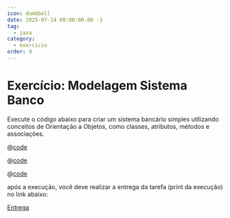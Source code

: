 ```yaml
---
icon: dumbbell
date: 2025-07-14 08:00:00.00 -3
tag:
  - java
category:
  - exercicio
order: 9
---
```


# Exercício: Modelagem Sistema Banco 

Execute o código abaixo para criar um sistema bancário simples utilizando conceitos de Orientação a Objetos, como classes, atributos, métodos e associações.

@[code](../code/listExemploBanco/Conta.java)

@[code](../code/listExemploBanco/Agencia.java)

@[code](../code/listExemploBanco/App.java)

após a execução, você deve realizar a entrega da tarefa (print da execução) no link abaixo:

[Entrega](https://classroom.github.com/a/o3PzeeVI)